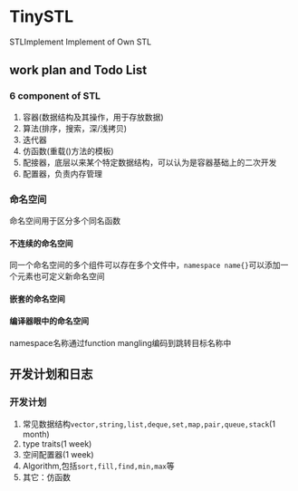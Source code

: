 # TinySTL
STLImplement
Implement of Own STL
## work plan and Todo List
### 6 component of STL
1. 容器(数据结构及其操作，用于存放数据)
2. 算法(排序，搜索，深/浅拷贝)
3. 迭代器
4. 仿函数(重载()方法的模板)
5. 配接器，底层以来某个特定数据结构，可以认为是容器基础上的二次开发
6. 配置器，负责内存管理

### 命名空间
命名空间用于区分多个同名函数
#### 不连续的命名空间
同一个命名空间的多个组件可以存在多个文件中，`namespace name{}`可以添加一个元素也可定义新命名空间
#### 嵌套的命名空间
#### 编译器眼中的命名空间
namespace名称通过function mangling编码到跳转目标名称中
## 开发计划和日志
### 开发计划
1. 常见数据结构`vector,string,list,deque,set,map,pair,queue,stack`(1 month)
2. type traits(1 week)
3. 空间配置器(1 week)
4. Algorithm,包括`sort,fill,find,min,max`等
5. 其它：仿函数